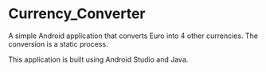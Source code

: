 # Currency_Converter
A simple Android application that converts Euro into 4 other currencies. The conversion is a static process.

This application is built using Android Studio and Java. 
